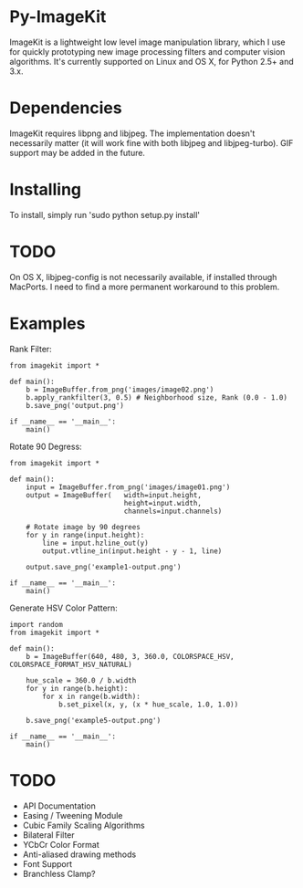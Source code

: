 Py-ImageKit
===========

ImageKit is a lightweight low level image manipulation library, which I use for quickly prototyping new image processing filters and computer vision algorithms. It's currently supported on Linux and OS X, for Python 2.5+ and 3.x.

Dependencies
============
ImageKit requires libpng and libjpeg. The implementation doesn't necessarily matter (it will work fine with both libjpeg and libjpeg-turbo). GIF support may be added in the future.

Installing
==========
To install, simply run 'sudo python setup.py install'

TODO
====
On OS X, libjpeg-config is not necessarily available, if installed through MacPorts. I need to find a more permanent workaround to this problem.

Examples
========

Rank Filter:

    from imagekit import *

    def main():
        b = ImageBuffer.from_png('images/image02.png')
        b.apply_rankfilter(3, 0.5) # Neighborhood size, Rank (0.0 - 1.0)
        b.save_png('output.png')

    if __name__ == '__main__':
        main()

Rotate 90 Degress:

    from imagekit import *

    def main():
        input = ImageBuffer.from_png('images/image01.png')
        output = ImageBuffer(   width=input.height,
                                height=input.width,
                                channels=input.channels)
        
        # Rotate image by 90 degrees
        for y in range(input.height):
            line = input.hzline_out(y)
            output.vtline_in(input.height - y - 1, line)
        
        output.save_png('example1-output.png')

    if __name__ == '__main__':
        main()

Generate HSV Color Pattern:

    import random
    from imagekit import *

    def main():
        b = ImageBuffer(640, 480, 3, 360.0, COLORSPACE_HSV, COLORSPACE_FORMAT_HSV_NATURAL)
        
        hue_scale = 360.0 / b.width
        for y in range(b.height):
            for x in range(b.width):
                b.set_pixel(x, y, (x * hue_scale, 1.0, 1.0))

        b.save_png('example5-output.png')

    if __name__ == '__main__':
        main()

TODO
====

- API Documentation
- Easing / Tweening Module
- Cubic Family Scaling Algorithms
- Bilateral Filter
- YCbCr Color Format
- Anti-aliased drawing methods
- Font Support
- Branchless Clamp?
